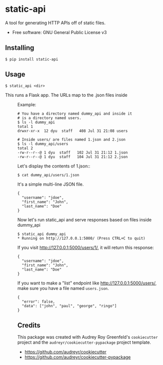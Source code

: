 static-api
==========

A tool for generating HTTP APIs off of static files.

* Free software: GNU General Public License v3


Installing
----------

  ```
  $ pip install static-api
  ```


Usage
-----

  ```
  $ static_api <dir>
  ```

  This runs a Flask app. The URLs map to the .json files inside <dir>

  Example:

  ```
  # You have a directory named dummy_api and inside it
  # is a directory named users.
  $ ls -l dummy_api
  total 1
  drwxr-xr-x  12 dyu  staff   408 Jul 31 21:08 users

  # Inside users/ are files named 1.json and 2.json
  $ ls -l dummy_api/users
  total 2
  -rw-r--r--@ 1 dyu  staff   102 Jul 31 21:12 1.json
  -rw-r--r--@ 1 dyu  staff   104 Jul 31 21:12 2.json
  ```

  Let's display the contents of 1.json::

  ```
  $ cat dummy_api/users/1.json
  ```

  It's a simple multi-line JSON file.
  ```
  {
    "username": "jdoe",
    "first_name": "John",
    "last_name": "Doe"
  }
  ```

  Now let's run static_api and serve responses based on  files inside dummy_api

  ```
  $ static_api dummy_api
  * Running on http://127.0.0.1:5000/ (Press CTRL+C to quit)
  ```

  If you visit http://127.0.0.1:5000/users/1/, it will return this response:

  ```
  {
    "username": "jdoe",
    "first_name": "John",
    "last_name": "Doe"
  }
  ```


  If you want to make a "list" endpoint like http://127.0.0.1:5000/users/, make sure you have a file named `users.json`.

  ```
  {
    "error": false,
    "data": ["john", "paul", "george", "ringo"]
  }
  ```

Credits
-------

This package was created with Audrey Roy Greenfeld's `cookiecutter` project and the `audreyr/cookiecutter-pypackage` project template.
* https://github.com/audreyr/cookiecutter
* https://github.com/audreyr/cookiecutter-pypackage
